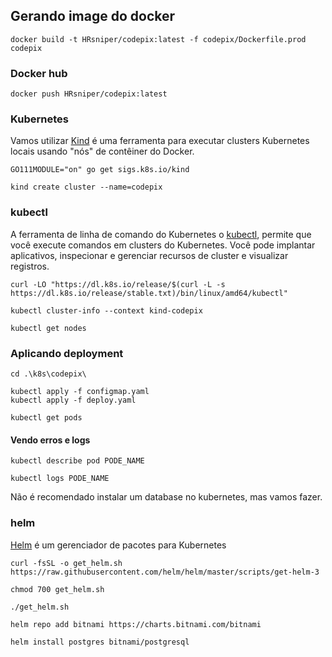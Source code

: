 ## Gerando image do docker

```
docker build -t HRsniper/codepix:latest -f codepix/Dockerfile.prod codepix
```

### Docker hub

```
docker push HRsniper/codepix:latest
```

### Kubernetes

Vamos utilizar [Kind](https://kind.sigs.k8s.io/) é uma ferramenta para executar clusters Kubernetes locais usando "nós" de contêiner do Docker.

```
GO111MODULE="on" go get sigs.k8s.io/kind

kind create cluster --name=codepix
```

### kubectl

A ferramenta de linha de comando do Kubernetes o [kubectl](https://kubernetes.io/docs/tasks/tools/install-kubectl/), permite que você execute comandos em clusters do Kubernetes. Você pode implantar aplicativos, inspecionar e gerenciar recursos de cluster e visualizar registros.

```
curl -LO "https://dl.k8s.io/release/$(curl -L -s https://dl.k8s.io/release/stable.txt)/bin/linux/amd64/kubectl"

kubectl cluster-info --context kind-codepix

kubectl get nodes
```

### Aplicando deployment

```
cd .\k8s\codepix\

kubectl apply -f configmap.yaml
kubectl apply -f deploy.yaml

kubectl get pods
```

#### Vendo erros e logs

```
kubectl describe pod PODE_NAME

kubectl logs PODE_NAME
```

Não é recomendado instalar um database no kubernetes, mas vamos fazer.

### helm

[Helm](https://helm.sh/) é um gerenciador de pacotes para Kubernetes

```
curl -fsSL -o get_helm.sh https://raw.githubusercontent.com/helm/helm/master/scripts/get-helm-3

chmod 700 get_helm.sh

./get_helm.sh
```
```
helm repo add bitnami https://charts.bitnami.com/bitnami

helm install postgres bitnami/postgresql
```


